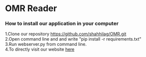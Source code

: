 # OMR Reader
<HTML>

<h3>How to install our application in your computer</h3>

1.Clone our repository https://github.com/shahhilag/OMR.git<br>
2.Open command line and and write "pip install -r requirements.txt"<br>
3.Run webserver.py from command line.<br>
4.To directly visit our website <a href="http://52.186.137.69:5000/">here</a>
</HTML>
